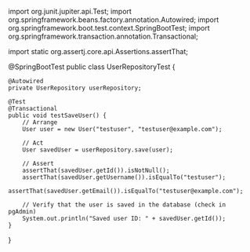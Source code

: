 import org.junit.jupiter.api.Test;
import org.springframework.beans.factory.annotation.Autowired;
import org.springframework.boot.test.context.SpringBootTest;
import org.springframework.transaction.annotation.Transactional;

import static org.assertj.core.api.Assertions.assertThat;

@SpringBootTest
public class UserRepositoryTest {

    @Autowired
    private UserRepository userRepository;

    @Test
    @Transactional
    public void testSaveUser() {
        // Arrange
        User user = new User("testuser", "testuser@example.com");

        // Act
        User savedUser = userRepository.save(user);

        // Assert
        assertThat(savedUser.getId()).isNotNull();
        assertThat(savedUser.getUsername()).isEqualTo("testuser");
        assertThat(savedUser.getEmail()).isEqualTo("testuser@example.com");

        // Verify that the user is saved in the database (check in pgAdmin)
        System.out.println("Saved user ID: " + savedUser.getId());
    }
}
